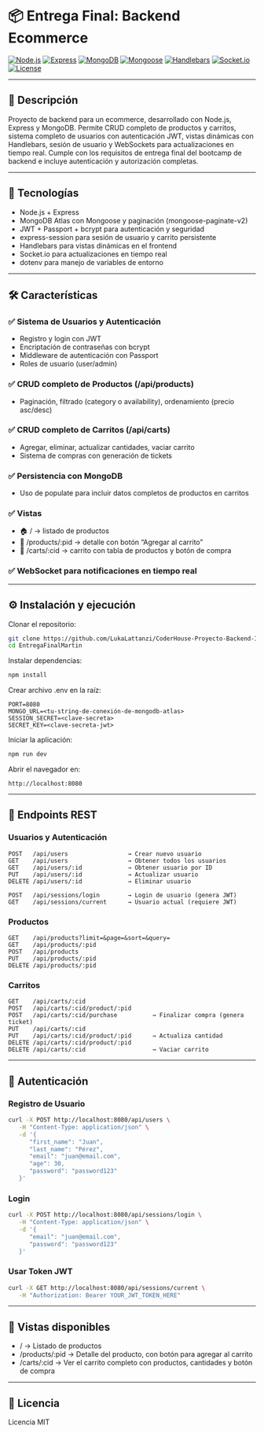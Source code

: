 # 📦 Entrega Final: Backend Ecommerce

[![Node.js](https://img.shields.io/badge/Node.js-18.x-green.svg)](https://nodejs.org/)
[![Express](https://img.shields.io/badge/Express-5.x-brightgreen.svg)](https://expressjs.com/)
[![MongoDB](https://img.shields.io/badge/MongoDB-Atlas-blue.svg)](https://www.mongodb.com/)
[![Mongoose](https://img.shields.io/badge/Mongoose-6.x-red.svg)](https://mongoosejs.com/)
[![Handlebars](https://img.shields.io/badge/Handlebars-Express-orange.svg)](https://handlebarsjs.com/)
[![Socket.io](https://img.shields.io/badge/Socket.io-4.x-blue.svg)](https://socket.io/)
[![License](https://img.shields.io/badge/License-MIT-lightgrey.svg)]()

---

## 📘 Descripción

Proyecto de backend para un ecommerce, desarrollado con Node.js, Express y MongoDB. Permite CRUD completo de productos y carritos, sistema completo de usuarios con autenticación JWT, vistas dinámicas con Handlebars, sesión de usuario y WebSockets para actualizaciones en tiempo real. Cumple con los requisitos de entrega final del bootcamp de backend e incluye autenticación y autorización completas.

---

## 🚀 Tecnologías

- Node.js + Express
- MongoDB Atlas con Mongoose y paginación (mongoose-paginate-v2)
- JWT + Passport + bcrypt para autenticación y seguridad
- express-session para sesión de usuario y carrito persistente
- Handlebars para vistas dinámicas en el frontend
- Socket.io para actualizaciones en tiempo real
- dotenv para manejo de variables de entorno

---

## 🛠 Características

### ✅ Sistema de Usuarios y Autenticación

- Registro y login con JWT
- Encriptación de contraseñas con bcrypt
- Middleware de autenticación con Passport
- Roles de usuario (user/admin)

### ✅ CRUD completo de Productos (/api/products)

- Paginación, filtrado (category o availability), ordenamiento (precio asc/desc)

### ✅ CRUD completo de Carritos (/api/carts)

- Agregar, eliminar, actualizar cantidades, vaciar carrito
- Sistema de compras con generación de tickets

### ✅ Persistencia con MongoDB

- Uso de populate para incluir datos completos de productos en carritos

### ✅ Vistas

- 🏠 / → listado de productos
- 📄 /products/:pid → detalle con botón “Agregar al carrito”
- 🛒 /carts/:cid → carrito con tabla de productos y botón de compra

### ✅ WebSocket para notificaciones en tiempo real

---

## ⚙️ Instalación y ejecución

Clonar el repositorio:

```bash
git clone https://github.com/LukaLattanzi/CoderHouse-Proyecto-Backend-II
cd EntregaFinalMartin
```

Instalar dependencias:

```bash
npm install
```

Crear archivo .env en la raíz:

```dotenv
PORT=8080
MONGO_URL=<tu-string-de-conexión-de-mongodb-atlas>
SESSION_SECRET=<clave-secreta>
SECRET_KEY=<clave-secreta-jwt>
```

Iniciar la aplicación:

```bash
npm run dev
```

Abrir el navegador en:

```
http://localhost:8080
```

---

## 🔧 Endpoints REST

### Usuarios y Autenticación

```
POST   /api/users                 → Crear nuevo usuario
GET    /api/users                 → Obtener todos los usuarios
GET    /api/users/:id             → Obtener usuario por ID
PUT    /api/users/:id             → Actualizar usuario
DELETE /api/users/:id             → Eliminar usuario

POST   /api/sessions/login        → Login de usuario (genera JWT)
GET    /api/sessions/current      → Usuario actual (requiere JWT)
```

### Productos

```
GET    /api/products?limit=&page=&sort=&query=
GET    /api/products/:pid
POST   /api/products
PUT    /api/products/:pid
DELETE /api/products/:pid
```

### Carritos

```
GET    /api/carts/:cid
POST   /api/carts/:cid/product/:pid
POST   /api/carts/:cid/purchase          → Finalizar compra (genera ticket)
PUT    /api/carts/:cid
PUT    /api/carts/:cid/product/:pid      → Actualiza cantidad
DELETE /api/carts/:cid/product/:pid
DELETE /api/carts/:cid                   → Vaciar carrito
```

---

## 🔐 Autenticación

### Registro de Usuario

```bash
curl -X POST http://localhost:8080/api/users \
   -H "Content-Type: application/json" \
   -d '{
      "first_name": "Juan",
      "last_name": "Pérez",
      "email": "juan@email.com",
      "age": 30,
      "password": "password123"
   }'
```

### Login

```bash
curl -X POST http://localhost:8080/api/sessions/login \
   -H "Content-Type: application/json" \
   -d '{
      "email": "juan@email.com",
      "password": "password123"
   }'
```

### Usar Token JWT

```bash
curl -X GET http://localhost:8080/api/sessions/current \
   -H "Authorization: Bearer YOUR_JWT_TOKEN_HERE"
```

---

## 🧪 Vistas disponibles

- / → Listado de productos
- /products/:pid → Detalle del producto, con botón para agregar al carrito
- /carts/:cid → Ver el carrito completo con productos, cantidades y botón de compra

---

## 🧾 Licencia

Licencia MIT
